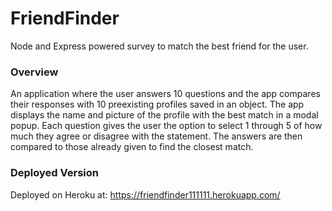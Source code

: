 # FriendFinder

Node and Express powered survey to match the best friend for the user.


### Overview

An application where the user answers 10 questions and the app compares their responses with 10 preexisting profiles saved in an object. The app displays the name and picture of the profile with the best match in a modal popup.
Each question gives the user the option to select 1 through 5 of how much they agree or disagree with the statement. 
The answers are then compared to those already given to find the closest match.

### Deployed Version
Deployed on Heroku at:
https://friendfinder111111.herokuapp.com/



